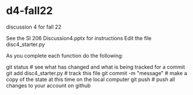 # d4-fall22
discussion 4 for fall 22

See the SI 206 Discussion4.pptx for instructions
Edit the file disc4_starter.py

As you complete each function do the following:

git status # see what has changed and what is being tracked for a commit
git add disc4_starter.py # track this file
git commit -m "message" # make a copy of the state at this time on the local computer
git push # push all changes to your account on github

